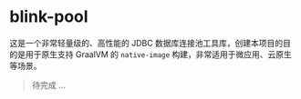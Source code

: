 # blink-pool

这是一个非常轻量级的、高性能的 JDBC 数据库连接池工具库，创建本项目的目的是用于原生支持 GraalVM 的 `native-image` 构建，非常适用于微应用、云原生等场景。

> 待完成 ...
